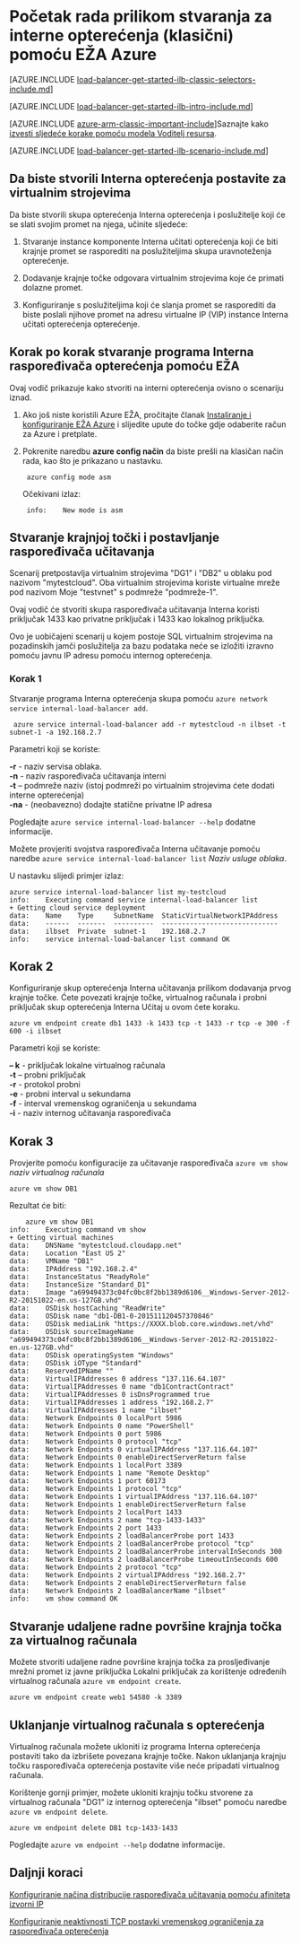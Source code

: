 <properties
   pageTitle="Stvaranje programa Interna opterećenja pomoću EŽA Azure u modelu uvođenje klasičnog | Microsoft Azure"
   description="Saznajte kako stvoriti na interni opterećenja pomoću EŽA Azure u modelu klasični implementacije"
   services="load-balancer"
   documentationCenter="na"
   authors="sdwheeler"
   manager="carmonm"
   editor=""
   tags="azure-service-management"
/>
<tags
   ms.service="load-balancer"
   ms.devlang="na"
   ms.topic="get-started-article"
   ms.tgt_pltfrm="na"
   ms.workload="infrastructure-services"
   ms.date="02/09/2016"
   ms.author="sewhee" />

# <a name="get-started-creating-an-internal-load-balancer-classic-using-the-azure-cli"></a>Početak rada prilikom stvaranja za interne opterećenja (klasični) pomoću EŽA Azure

[AZURE.INCLUDE [load-balancer-get-started-ilb-classic-selectors-include.md](../../includes/load-balancer-get-started-ilb-classic-selectors-include.md)]

[AZURE.INCLUDE [load-balancer-get-started-ilb-intro-include.md](../../includes/load-balancer-get-started-ilb-intro-include.md)]

[AZURE.INCLUDE [azure-arm-classic-important-include](../../includes/learn-about-deployment-models-classic-include.md)]Saznajte kako [izvesti sljedeće korake pomoću modela Voditelj resursa](load-balancer-get-started-ilb-arm-cli.md).

[AZURE.INCLUDE [load-balancer-get-started-ilb-scenario-include.md](../../includes/load-balancer-get-started-ilb-scenario-include.md)]


## <a name="to-create-an-internal-load-balancer-set-for-virtual-machines"></a>Da biste stvorili Interna opterećenja postavite za virtualnim strojevima

Da biste stvorili skupa opterećenja Interna opterećenja i poslužitelje koji će se slati svojim promet na njega, učinite sljedeće:

1. Stvaranje instance komponente Interna učitati opterećenja koji će biti krajnje promet se rasporediti na poslužiteljima skupa uravnoteženja opterećenje.

1. Dodavanje krajnje točke odgovara virtualnim strojevima koje će primati dolazne promet.

1. Konfiguriranje s poslužiteljima koji će slanja promet se rasporediti da biste poslali njihove promet na adresu virtualne IP (VIP) instance Interna učitati opterećenja opterećenje.

## <a name="step-by-step-creating-an-internal-load-balancer-using-cli"></a>Korak po korak stvaranje programa Interna raspoređivača opterećenja pomoću EŽA

Ovaj vodič prikazuje kako stvoriti na interni opterećenja ovisno o scenariju iznad.

1. Ako još niste koristili Azure EŽA, pročitajte članak [Instaliranje i konfiguriranje EŽA Azure](../../articles/xplat-cli-install.md) i slijedite upute do točke gdje odaberite račun za Azure i pretplate.

2. Pokrenite naredbu **azure config način** da biste prešli na klasičan način rada, kao što je prikazano u nastavku.

        azure config mode asm

    Očekivani izlaz:

        info:    New mode is asm


## <a name="create-endpoint-and-load-balancer-set"></a>Stvaranje krajnjoj točki i postavljanje raspoređivača učitavanja

Scenarij pretpostavlja virtualnim strojevima "DG1" i "DB2" u oblaku pod nazivom "mytestcloud". Oba virtualnim strojevima koriste virtualne mreže pod nazivom Moje "testvnet" s podmreže "podmreže-1".

Ovaj vodič će stvoriti skupa raspoređivača učitavanja Interna koristi priključak 1433 kao privatne priključak i 1433 kao lokalnog priključka.

Ovo je uobičajeni scenarij u kojem postoje SQL virtualnim strojevima na pozadinskih jamči poslužitelja za bazu podataka neće se izložiti izravno pomoću javnu IP adresu pomoću internog opterećenja.


### <a name="step-1"></a>Korak 1

Stvaranje programa Interna opterećenja skupa pomoću `azure network service internal-load-balancer add`.

     azure service internal-load-balancer add -r mytestcloud -n ilbset -t subnet-1 -a 192.168.2.7

Parametri koji se koriste:

**-r** - naziv servisa oblaka.<BR>
**-n** - naziv raspoređivača učitavanja interni<BR>
**-t** – podmreže naziv (istoj podmreži po virtualnim strojevima ćete dodati interne opterećenja)<BR>
**-na** - (neobavezno) dodajte statične privatne IP adresa<BR>

Pogledajte `azure service internal-load-balancer --help` dodatne informacije.

Možete provjeriti svojstva raspoređivača Interna učitavanje pomoću naredbe `azure service internal-load-balancer list` *Naziv usluge oblaka*.

U nastavku slijedi primjer izlaz:

    azure service internal-load-balancer list my-testcloud
    info:    Executing command service internal-load-balancer list
    + Getting cloud service deployment
    data:    Name    Type     SubnetName  StaticVirtualNetworkIPAddress
    data:    ------  -------  ----------  -----------------------------
    data:    ilbset  Private  subnet-1    192.168.2.7
    info:    service internal-load-balancer list command OK


## <a name="step-2"></a>Korak 2

Konfiguriranje skup opterećenja Interna učitavanja prilikom dodavanja prvog krajnje točke. Ćete povezati krajnje točke, virtualnog računala i probni priključak skup opterećenja Interna Učitaj u ovom ćete koraku.

    azure vm endpoint create db1 1433 -k 1433 tcp -t 1433 -r tcp -e 300 -f 600 -i ilbset

Parametri koji se koriste:

**– k** - priključak lokalne virtualnog računala<BR>
**-t** – probni priključak<BR>
**-r** - protokol probni<BR>
**-e** - probni interval u sekundama<BR>
**-f** - interval vremenskog ograničenja u sekundama <BR>
**-i** - naziv internog učitavanja raspoređivača <BR>


## <a name="step-3"></a>Korak 3

Provjerite pomoću konfiguracije za učitavanje raspoređivača `azure vm show` *naziv virtualnog računala*

    azure vm show DB1

Rezultat će biti:

        azure vm show DB1
    info:    Executing command vm show
    + Getting virtual machines
    data:    DNSName "mytestcloud.cloudapp.net"
    data:    Location "East US 2"
    data:    VMName "DB1"
    data:    IPAddress "192.168.2.4"
    data:    InstanceStatus "ReadyRole"
    data:    InstanceSize "Standard_D1"
    data:    Image "a699494373c04fc0bc8f2bb1389d6106__Windows-Server-2012-R2-20151022-en.us-127GB.vhd"
    data:    OSDisk hostCaching "ReadWrite"
    data:    OSDisk name "db1-DB1-0-201511120457370846"
    data:    OSDisk mediaLink "https://XXXX.blob.core.windows.net/vhd"
    data:    OSDisk sourceImageName "a699494373c04fc0bc8f2bb1389d6106__Windows-Server-2012-R2-20151022-en.us-127GB.vhd"
    data:    OSDisk operatingSystem "Windows"
    data:    OSDisk iOType "Standard"
    data:    ReservedIPName ""
    data:    VirtualIPAddresses 0 address "137.116.64.107"
    data:    VirtualIPAddresses 0 name "db1ContractContract"
    data:    VirtualIPAddresses 0 isDnsProgrammed true
    data:    VirtualIPAddresses 1 address "192.168.2.7"
    data:    VirtualIPAddresses 1 name "ilbset"
    data:    Network Endpoints 0 localPort 5986
    data:    Network Endpoints 0 name "PowerShell"
    data:    Network Endpoints 0 port 5986
    data:    Network Endpoints 0 protocol "tcp"
    data:    Network Endpoints 0 virtualIPAddress "137.116.64.107"
    data:    Network Endpoints 0 enableDirectServerReturn false
    data:    Network Endpoints 1 localPort 3389
    data:    Network Endpoints 1 name "Remote Desktop"
    data:    Network Endpoints 1 port 60173
    data:    Network Endpoints 1 protocol "tcp"
    data:    Network Endpoints 1 virtualIPAddress "137.116.64.107"
    data:    Network Endpoints 1 enableDirectServerReturn false
    data:    Network Endpoints 2 localPort 1433
    data:    Network Endpoints 2 name "tcp-1433-1433"
    data:    Network Endpoints 2 port 1433
    data:    Network Endpoints 2 loadBalancerProbe port 1433
    data:    Network Endpoints 2 loadBalancerProbe protocol "tcp"
    data:    Network Endpoints 2 loadBalancerProbe intervalInSeconds 300
    data:    Network Endpoints 2 loadBalancerProbe timeoutInSeconds 600
    data:    Network Endpoints 2 protocol "tcp"
    data:    Network Endpoints 2 virtualIPAddress "192.168.2.7"
    data:    Network Endpoints 2 enableDirectServerReturn false
    data:    Network Endpoints 2 loadBalancerName "ilbset"
    info:    vm show command OK


## <a name="create-a-remote-desktop-endpoint-for-a-virtual-machine"></a>Stvaranje udaljene radne površine krajnja točka za virtualnog računala

Možete stvoriti udaljene radne površine krajnja točka za prosljeđivanje mrežni promet iz javne priključka Lokalni priključak za korištenje određenih virtualnog računala `azure vm endpoint create`.

    azure vm endpoint create web1 54580 -k 3389


## <a name="remove-virtual-machine-from-load-balancer"></a>Uklanjanje virtualnog računala s opterećenja

Virtualnog računala možete ukloniti iz programa Interna opterećenja postaviti tako da izbrišete povezana krajnje točke. Nakon uklanjanja krajnju točku raspoređivača opterećenja postavite više neće pripadati virtualnog računala.

 Korištenje gornji primjer, možete ukloniti krajnju točku stvorene za virtualnog računala "DG1" iz internog opterećenja "ilbset" pomoću naredbe `azure vm endpoint delete`.

    azure vm endpoint delete DB1 tcp-1433-1433


Pogledajte `azure vm endpoint --help` dodatne informacije.


## <a name="next-steps"></a>Daljnji koraci

[Konfiguriranje načina distribucije raspoređivača učitavanja pomoću afiniteta izvorni IP](load-balancer-distribution-mode.md)

[Konfiguriranje neaktivnosti TCP postavki vremenskog ograničenja za raspoređivača opterećenja](load-balancer-tcp-idle-timeout.md)